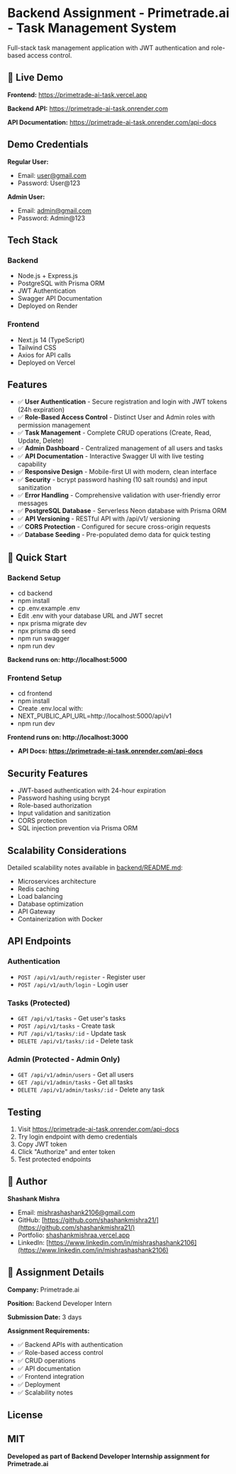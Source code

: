 # Backend Assignment - Primetrade.ai - **Task Management System**
Full-stack task management application with JWT authentication and role-based access control.

## 🚀 Live Demo

**Frontend:** https://primetrade-ai-task.vercel.app

**Backend API:** https://primetrade-ai-task.onrender.com

**API Documentation:** https://primetrade-ai-task.onrender.com/api-docs

## Demo Credentials

**Regular User:**
- Email: user@gmail.com
- Password: User@123

**Admin User:**
- Email: admin@gmail.com
- Password: Admin@123

## Tech Stack

### Backend
- Node.js + Express.js
- PostgreSQL with Prisma ORM
- JWT Authentication
- Swagger API Documentation
- Deployed on Render

### Frontend
- Next.js 14 (TypeScript)
- Tailwind CSS
- Axios for API calls
- Deployed on Vercel

## Features

- ✅ **User Authentication** - Secure registration and login with JWT tokens (24h expiration)
- ✅ **Role-Based Access Control** - Distinct User and Admin roles with permission management
- ✅ **Task Management** - Complete CRUD operations (Create, Read, Update, Delete)
- ✅ **Admin Dashboard** - Centralized management of all users and tasks
- ✅ **API Documentation** - Interactive Swagger UI with live testing capability
- ✅ **Responsive Design** - Mobile-first UI with modern, clean interface
- ✅ **Security** - bcrypt password hashing (10 salt rounds) and input sanitization
- ✅ **Error Handling** - Comprehensive validation with user-friendly error messages
- ✅ **PostgreSQL Database** - Serverless Neon database with Prisma ORM
- ✅ **API Versioning** - RESTful API with /api/v1/ versioning
- ✅ **CORS Protection** - Configured for secure cross-origin requests
- ✅ **Database Seeding** - Pre-populated demo data for quick testing

## 🚀 Quick Start

### Backend Setup
- cd backend
- npm install
- cp .env.example .env
- Edit .env with your database URL and JWT secret
- npx prisma migrate dev
- npx prisma db seed
- npm run swagger
- npm run dev

**Backend runs on: http://localhost:5000**

### Frontend Setup
- cd frontend
- npm install
- Create .env.local with:
- NEXT_PUBLIC_API_URL=http://localhost:5000/api/v1
- npm run dev

**Frontend runs on: http://localhost:3000**

- **API Docs: https://primetrade-ai-task.onrender.com/api-docs**

## Security Features

- JWT-based authentication with 24-hour expiration
- Password hashing using bcrypt
- Role-based authorization
- Input validation and sanitization
- CORS protection
- SQL injection prevention via Prisma ORM

## Scalability Considerations

Detailed scalability notes available in [backend/README.md](./backend/README.md):
- Microservices architecture
- Redis caching
- Load balancing
- Database optimization
- API Gateway
- Containerization with Docker

## API Endpoints

### Authentication
- `POST /api/v1/auth/register` - Register user
- `POST /api/v1/auth/login` - Login user

### Tasks (Protected)
- `GET /api/v1/tasks` - Get user's tasks
- `POST /api/v1/tasks` - Create task
- `PUT /api/v1/tasks/:id` - Update task
- `DELETE /api/v1/tasks/:id` - Delete task

### Admin (Protected - Admin Only)
- `GET /api/v1/admin/users` - Get all users
- `GET /api/v1/admin/tasks` - Get all tasks
- `DELETE /api/v1/admin/tasks/:id` - Delete any task

## Testing

1. Visit https://primetrade-ai-task.onrender.com/api-docs
2. Try login endpoint with demo credentials
3. Copy JWT token
4. Click "Authorize" and enter token
5. Test protected endpoints

## 👤 Author

**Shashank Mishra**

- Email: mishrashashank2106@gmail.com
- GitHub: [https://github.com/shashankmishra21/](https://github.com/shashankmishra21/)
- Portfolio: [shashankmishraa.vercel.app ](https://shashankmishraa.vercel.app/)
- LinkedIn: [https://www.linkedin.com/in/mishrashashank2106](https://www.linkedin.com/in/mishrashashank2106)

## 📄 Assignment Details

**Company:** Primetrade.ai

**Position:** Backend Developer Intern

**Submission Date:** 3 days

**Assignment Requirements:**
- ✅ Backend APIs with authentication
- ✅ Role-based access control
- ✅ CRUD operations
- ✅ API documentation
- ✅ Frontend integration
- ✅ Deployment
- ✅ Scalability notes

## License

MIT
---
**Developed as part of Backend Developer Internship assignment for Primetrade.ai**
